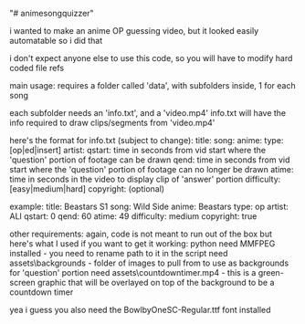 "# animesongquizzer" 

i wanted to make an anime OP guessing video, but it looked easily automatable
so i did that

i don't expect anyone else to use this code, so you will have to modify hard coded file refs

main usage:
requires a folder called 'data', with subfolders inside, 1 for each song

each subfolder needs an 'info.txt', and a 'video.mp4'
info.txt will have the info required to draw clips/segments from 'video.mp4'

here's the format for info.txt (subject to change):
title: 
song:
anime:
type: [op|ed|insert]
artist:
qstart: time in seconds from vid start where the 'question' portion of footage can be drawn
qend: time in seconds from vid start where the 'question' portion of footage can no longer be drawn
atime: time in seconds in the video to display clip of 'answer' portion
difficulty: [easy|medium|hard]
copyright: (optional)

example:
title: Beastars S1
song: Wild Side
anime: Beastars
type: op
artist: ALI
qstart: 0
qend: 60
atime: 49
difficulty: medium
copyright: true


other requirements:
again, code is not meant to run out of the box
but here's what I used if you want to get it working:
python
need MMFPEG installed - you need to rename path to it in the script
need assets\backgrounds - folder of images to pull from to use as backgrounds for 'question' portion
need assets\countdowntimer.mp4 - this is a green-screen graphic that will be overlayed on top of the background to be a countdown timer

yea i guess you also need the BowlbyOneSC-Regular.ttf font installed
